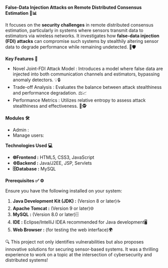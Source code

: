 **False-Data Injection Attacks on Remote Distributed Consensus Estimation 📡📊**

It focuses on the **security challenges** in remote distributed consensus estimation, particularly in systems where sensors transmit data to estimators via wireless networks. It investigates how **false-data injection (FDI) attacks** can compromise such systems by stealthily altering sensor data to degrade performance while remaining undetected. 🚨🛡️

**Key Features 🌟**
- Novel Joint-FDI Attack Model : Introduces a model where false data are injected into both communication channels and estimators, bypassing anomaly detectors. 💡🔒  
- Trade-off Analysis : Evaluates the balance between attack stealthiness and performance degradation. ⚖️📈  
- Performance Metrics : Utilizes relative entropy to assess attack stealthiness and effectiveness. 📐🕵️

**Modules 🛠️**
   - Admin :  
   - Manage users:

**Technologies Used 💻**

- **🌐Frontend :** HTML5, CSS3, JavaScript
- **⚙️Backend :** Java/J2EE, JSP, Servlets  
- **🗄️Database :** MySQL

**Prerequisites ✅ ⚙️**

Ensure you have the following installed on your system:

1. **Java Development Kit (JDK) :** (Version 8 or later)☕  
2. **Apache Tomcat :** (Version 9 or later)🌐
3. **MySQL :** (Version 8.0 or later)🗄️
4. **IDE :** Eclipse/IntelliJ IDEA recommended for Java development🖥️  
5. **Web Browser :** (for testing the web interface)🌍

🔍 This project not only identifies vulnerabilities but also proposes innovative solutions for securing sensor-based systems. It was a thrilling experience to work on a topic at the intersection of cybersecurity and distributed systems!
